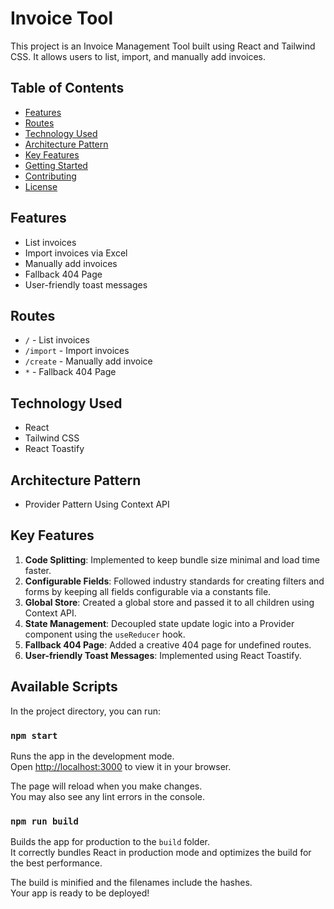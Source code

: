 # Invoice Tool

This project is an Invoice Management Tool built using React and Tailwind CSS. It allows users to list, import, and manually add invoices.

## Table of Contents

- [Features](#features)
- [Routes](#routes)
- [Technology Used](#technology-used)
- [Architecture Pattern](#architecture-pattern)
- [Key Features](#key-features)
- [Getting Started](#getting-started)
- [Contributing](#contributing)
- [License](#license)

## Features

- List invoices
- Import invoices via Excel
- Manually add invoices
- Fallback 404 Page
- User-friendly toast messages

## Routes

- `/` - List invoices
- `/import` - Import invoices
- `/create` - Manually add invoice
- `*` - Fallback 404 Page

## Technology Used

- React
- Tailwind CSS
- React Toastify

## Architecture Pattern

- Provider Pattern Using Context API

## Key Features

1. **Code Splitting**: Implemented to keep bundle size minimal and load time faster.
2. **Configurable Fields**: Followed industry standards for creating filters and forms by keeping all fields configurable via a constants file.
3. **Global Store**: Created a global store and passed it to all children using Context API.
4. **State Management**: Decoupled state update logic into a Provider component using the `useReducer` hook.
5. **Fallback 404 Page**: Added a creative 404 page for undefined routes.
6. **User-friendly Toast Messages**: Implemented using React Toastify.

## Available Scripts

In the project directory, you can run:

### `npm start`

Runs the app in the development mode.\
Open [http://localhost:3000](http://localhost:3000) to view it in your browser.

The page will reload when you make changes.\
You may also see any lint errors in the console.

### `npm run build`

Builds the app for production to the `build` folder.\
It correctly bundles React in production mode and optimizes the build for the best performance.

The build is minified and the filenames include the hashes.\
Your app is ready to be deployed!
